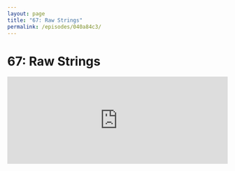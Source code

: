```yaml
---
layout: page
title: "67: Raw Strings"
permalink: /episodes/040a84c3/
---
```


# 67: Raw Strings

<iframe frameBorder="0" height="200px" scrolling="no" seamless src="https://player.simplecast.com/41fe97d1-9d3e-43a5-9691-25bdd82c0779" width="100%" data-cy="latest-episode" />

* [SE-0200 Enhancing String Literals Delimiters to Support Raw Text](https://github.com/apple/swift-evolution/blob/master/proposals/0200-raw-string-escaping.md)
* [Paul Hudson’s What’s New in Swift 5 Playground](https://github.com/twostraws/whats-new-in-swift-5-0)
* [Discussion thread](https://forums.swift.org/t/se-0200-enhancing-string-literals-delimiters-to-support-raw-text/15420)
* [Announcement thread](https://forums.swift.org/t/accepted-se-0200-enhancing-string-literals-delimiters-to-support-raw-text/15822/2)
* [Implementation](https://github.com/apple/swift/pull/17668)

### Get in Touch

If you're enjoying the show and want to say thank you, the best way to do that is by [leaving us a review on iTunes](https://itunes.apple.com/us/podcast/swift-unwrapped/id1209817203?mt=2)! It lets us know what you think of the show and helps us climb the charts so other people can find the show.

We've also got a channel set up on Spectrum.chat! If you want to talk about today's episode, ask us a question or just follow the conversation, jump in anytime at: [spectrum.chat/specfm/swift-unwrapped](https://spectrum.chat/specfm/swift-unwrapped)

### Thank you to [Instabug](https://instabug.com/swift) for sponsoring this episode!

Instabug is the simplest yet most comprehensive bug reporting and In-app feedback SDK. JP uses it at Lyft and it's proven to be a critical tool!

Now, Swift Unwrapped listeners will get a free t-shirt when they sign up at [https://instabug.com/swift](https://instabug.com/swift).
